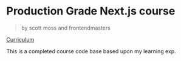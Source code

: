 # Production Grade Next.js course

> by scott moss and frontendmasters

[Curriculum](https://production-grade-nextjs.vercel.app)

This is a completed course code base based upon my learning exp.
